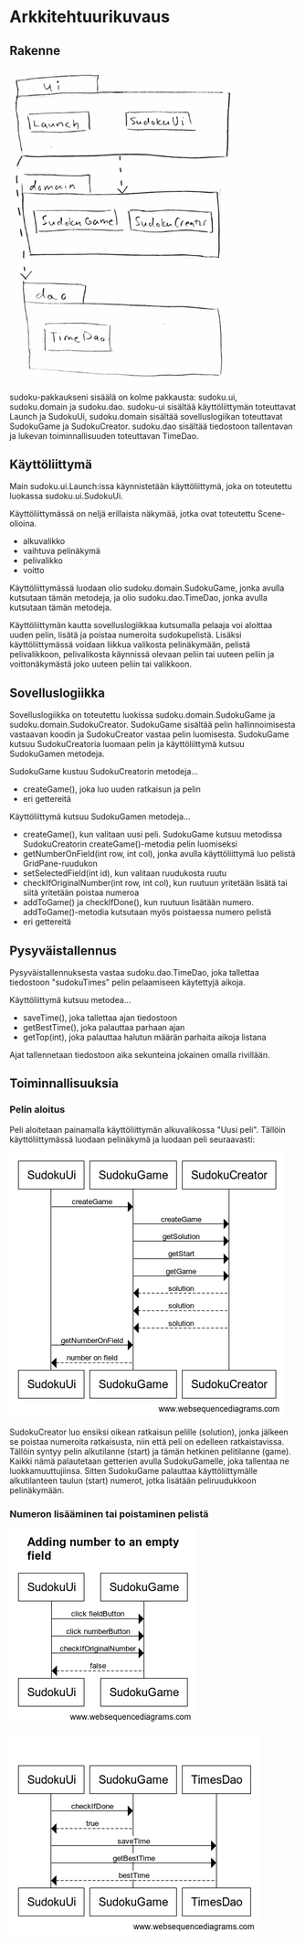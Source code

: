 # Arkkitehtuurikuvaus

## Rakenne

<img src="sudokuRakenne.png" alt="drawing" width="400"/>

sudoku-pakkaukseni sisäälä on kolme pakkausta: sudoku.ui, sudoku.domain ja sudoku.dao. sudoku-ui sisältää käyttöliittymän toteuttavat Launch ja SudokuUi, sudoku.domain sisältää sovelluslogiikan toteuttavat SudokuGame ja SudokuCreator. sudoku.dao sisältää tiedostoon tallentavan ja lukevan toiminnallisuuden toteuttavan TimeDao.

## Käyttöliittymä

Main sudoku.ui.Launch:issa käynnistetään käyttöliittymä, joka on toteutettu luokassa sudoku.ui.SudokuUi.

Käyttöliittymässä on neljä erillaista näkymää, jotka ovat toteutettu Scene-olioina.
- alkuvalikko
- vaihtuva pelinäkymä
- pelivalikko
- voitto

Käyttöliittymässä luodaan olio sudoku.domain.SudokuGame, jonka avulla kutsutaan tämän metodeja, ja olio sudoku.dao.TimeDao, jonka avulla kutsutaan tämän metodeja.

Käyttöliittymän kautta sovelluslogiikkaa kutsumalla pelaaja voi aloittaa uuden pelin, lisätä ja poistaa numeroita sudokupelistä. Lisäksi käyttöliittymässä voidaan liikkua valikosta pelinäkymään, pelistä pelivalikkoon, pelivalikosta käynnissä olevaan peliin tai uuteen peliin ja voittonäkymästä joko uuteen peliin tai valikkoon.

## Sovelluslogiikka

Sovelluslogiikka on toteutettu luokissa sudoku.domain.SudokuGame ja sudoku.domain.SudokuCreator. SudokuGame sisältää pelin hallinnoimisesta vastaavan koodin ja SudokuCreator vastaa pelin luomisesta. SudokuGame kutsuu SudokuCreatoria luomaan pelin ja käyttöliittymä kutsuu SudokuGamen metodeja.

SudokuGame kustuu SudokuCreatorin metodeja...
- createGame(), joka luo uuden ratkaisun ja pelin
- eri gettereitä

Käyttöliittymä kutsuu SudokuGamen metodeja...
- createGame(), kun valitaan uusi peli. SudokuGame kutsuu metodissa SudokuCreatorin createGame()-metodia pelin luomiseksi
- getNumberOnField(int row, int col), jonka avulla käyttöliittymä luo pelistä GridPane-ruudukon
- setSelectedField(int id), kun valitaan ruudukosta ruutu
- checkIfOriginalNumber(int row, int col), kun ruutuun yritetään lisätä tai siitä yritetään poistaa numeroa
- addToGame() ja checkIfDone(), kun ruutuun lisätään numero. addToGame()-metodia kutsutaan myös poistaessa numero pelistä
- eri gettereitä

## Pysyväistallennus

Pysyväistallennuksesta vastaa sudoku.dao.TimeDao, joka tallettaa tiedostoon "sudokuTimes" pelin pelaamiseen käytettyjä aikoja. 

Käyttöliittymä kutsuu metodea...
- saveTime(), joka tallettaa ajan tiedostoon
- getBestTime(), joka palauttaa parhaan ajan
- getTop(int), joka palauttaa halutun määrän parhaita aikoja listana

Ajat tallennetaan tiedostoon aika sekunteina jokainen omalla rivillään.

## Toiminnallisuuksia

### Pelin aloitus

Peli aloitetaan painamalla käyttöliittymän alkuvalikossa "Uusi peli". Tällöin käyttöliittymässä luodaan pelinäkymä ja luodaan peli seuraavasti:

![Sekvenssikaavio](startingNewGame.png)

SudokuCreator luo ensiksi oikean ratkaisun pelille (solution), jonka jälkeen se poistaa numeroita ratkaisusta, niin että peli on edelleen ratkaistavissa. Tällöin syntyy pelin alkutilanne (start) ja tämän hetkinen pelitilanne (game). Kaikki nämä palautetaan getterien avulla SudokuGamelle, joka tallentaa ne luokkamuuttujiinsa. Sitten SudokuGame palauttaa käyttöliittymälle alkutilanteen taulun (start) numerot, jotka lisätään peliruudukkoon pelinäkymään.

### Numeron lisääminen tai poistaminen pelistä

![Sekvenssikaavio](OhteSudoku_addingNumbers.png)

![Sekvenssikaavio](winningAGame.png)

